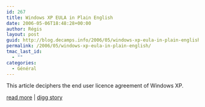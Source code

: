 ```yaml
---
id: 267
title: Windows XP EULA in Plain English
date: 2006-05-06T18:48:28+00:00
author: Régis
layout: post
guid: http://blog.decamps.info/2006/05/windows-xp-eula-in-plain-english/
permalink: /2006/05/windows-xp-eula-in-plain-english/
tmac_last_id:
  - ""
categories:
  - Général
---
```

This article deciphers the end user licence agreement of Windows XP.

[read more](http://linuxadvocate.org/articles.php?p=1)&nbsp;|&nbsp;[digg story](http://digg.com/deals/Windows_XP_EULA_in_Plain_English_)